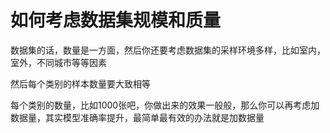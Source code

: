 # 如何考虑数据集规模和质量

数据集的话，数量是一方面，然后你还要考虑数据集的采样环境多样，比如室内，室外，不同城市等等因素

然后每个类别的样本数量要大致相等

每个类别的数量，比如1000张吧，你做出来的效果一般般，那么你可以再考虑加数据量，其实模型准确率提升，最简单最有效的办法就是加数据量